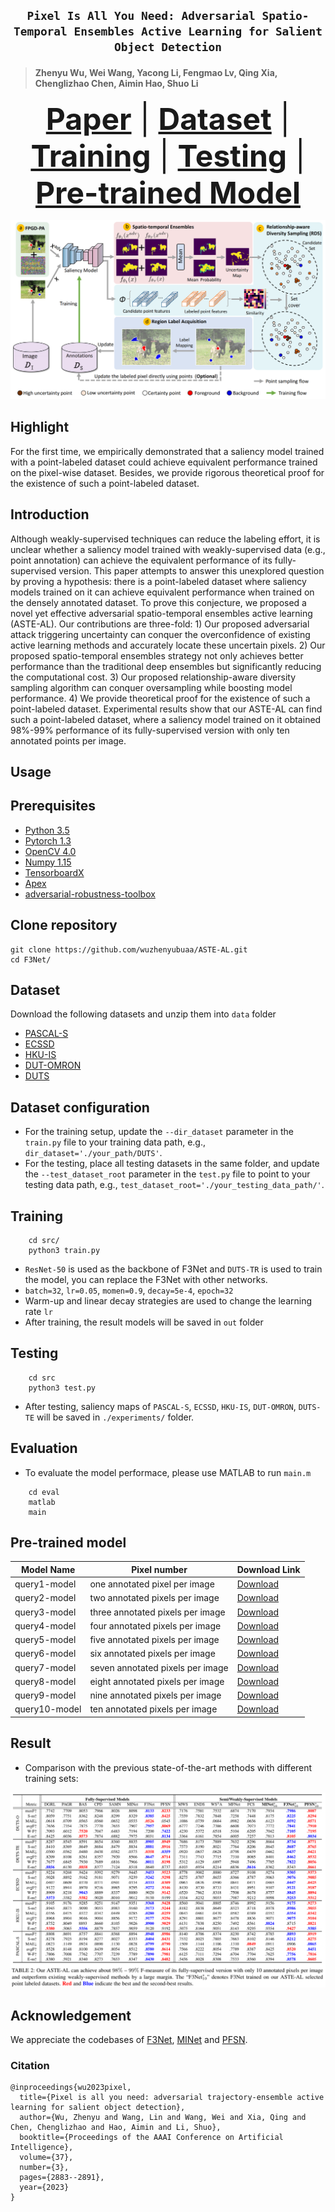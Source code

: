 ## <p align=center> `Pixel Is All You Need: Adversarial Spatio-Temporal Ensembles Active Learning for Salient Object Detection` </p>
> #### Zhenyu Wu, Wei Wang, Yacong Li, Fengmao Lv, Qing Xia, Chenglizhao Chen, Aimin Hao, Shuo Li </sup>


<font size=7><div align='center' > <a href=https://arxiv.org/abs/2212.06493>**Paper**</a> | [**Dataset**](#dataset)   | [**Training**](#training) | [**Testing**](#Testing) | [**Pre-trained Model**](#training)  </div></font>

![arch](README.assets/pipeline.png)


## Highlight 

For the first time, we empirically demonstrated that a saliency model trained with a point-labeled dataset could achieve equivalent performance trained on the pixel-wise dataset. Besides, we provide rigorous theoretical proof for the existence of such a point-labeled dataset.

## Introduction

Although weakly-supervised techniques can reduce the labeling effort, it is unclear whether a saliency model trained with weakly-supervised data (e.g., point annotation) can achieve the equivalent performance of its fully-supervised version. This paper attempts to answer this unexplored question by proving a hypothesis: there is a point-labeled dataset where saliency models trained on it can achieve equivalent performance when trained on the densely annotated dataset. To prove this conjecture, we proposed a novel yet effective adversarial spatio-temporal ensembles active learning (ASTE-AL). Our contributions are three-fold:  1) Our proposed adversarial attack triggering uncertainty can conquer the overconfidence of existing active learning methods and accurately locate these uncertain pixels. 2) Our proposed spatio-temporal ensembles strategy not only achieves better performance than the traditional deep ensembles but significantly reducing the computational cost. 3) Our proposed relationship-aware diversity sampling algorithm can conquer oversampling while boosting model performance. 4) We provide theoretical proof for the existence of such a point-labeled dataset. Experimental results show that our ASTE-AL can find such a point-labeled dataset, where a saliency model trained on it obtained 98\%-99\% performance of its fully-supervised version with only ten annotated points per image. 


## Usage

## Prerequisites
- [Python 3.5](https://www.python.org/)
- [Pytorch 1.3](http://pytorch.org/)
- [OpenCV 4.0](https://opencv.org/)
- [Numpy 1.15](https://numpy.org/)
- [TensorboardX](https://github.com/lanpa/tensorboardX)
- [Apex](https://github.com/NVIDIA/apex)
- [adversarial-robustness-toolbox](https://github.com/Trusted-AI/adversarial-robustness-toolbox)


## Clone repository

```shell
git clone https://github.com/wuzhenyubuaa/ASTE-AL.git
cd F3Net/
```

## Dataset

Download the following datasets and unzip them into `data` folder

- [PASCAL-S](http://cbi.gatech.edu/salobj/)
- [ECSSD](http://www.cse.cuhk.edu.hk/leojia/projects/hsaliency/dataset.html)
- [HKU-IS](https://i.cs.hku.hk/~gbli/deep_saliency.html)
- [DUT-OMRON](http://saliencydetection.net/dut-omron/)
- [DUTS](http://saliencydetection.net/duts/)

## Dataset configuration

- For the training setup, update the `--dir_dataset` parameter in the `train.py` file to your training data path, e.g., `dir_dataset='./your_path/DUTS'`.
- For the testing, place all testing datasets in the same folder, and update the `--test_dataset_root` parameter in the `test.py` file to point to your testing data path, e.g., `test_dataset_root='./your_testing_data_path/'`.



## Training

```shell
    cd src/
    python3 train.py
```
- `ResNet-50` is used as the backbone of F3Net and `DUTS-TR` is used to train the model, you can replace the F3Net with other networks.
- `batch=32`, `lr=0.05`, `momen=0.9`, `decay=5e-4`, `epoch=32`
- Warm-up and linear decay strategies are used to change the learning rate `lr`
- After training, the result models will be saved in `out` folder

## Testing

```shell
    cd src
    python3 test.py
```
- After testing, saliency maps of `PASCAL-S`, `ECSSD`, `HKU-IS`, `DUT-OMRON`, `DUTS-TE` will be saved in `./experiments/` folder.



## Evaluation
- To evaluate the model performace, please use MATLAB to run `main.m`
```shell
    cd eval
    matlab
    main
```

## Pre-trained model 

| Model Name        | Pixel number      | Download Link                                    |
|-------------------|-------------------|--------------------------------------------------|
| query1-model         | one annotated pixel per image    | [Download](https://drive.google.com/file/d/1mqyId2epw_V9UC7kgNLTrUNFTHpOAmYn/view?usp=drive_link)     |
| query2-model         | two annotated pixels per image    | [Download](https://drive.google.com/file/d/1zAUoYLWgLVDa5XcmC4C_mZ8x7X68yqPE/view?usp=drive_link)     |
| query3-model         | three annotated pixels per image    | [Download](https://drive.google.com/file/d/1uIt811x2hex7V3AnImsNGcSJprmtXJsh/view?usp=drive_link)   |
| query4-model         | four annotated pixels per image    | [Download](https://drive.google.com/file/d/1H15ag5bGvBtI0DGFY8FqK9P9OhPqrrrJ/view?usp=drive_link)     |
| query5-model         | five annotated pixels per image    | [Download](https://drive.google.com/file/d/1S6CSl7bpKXtvLZcHxG1bs9N37j68Dsti/view?usp=drive_link)     |
| query6-model         | six annotated pixels per image    | [Download](https://drive.google.com/file/d/1v-2nOvZRYbBCdeVCf9AO3kaoMUgyqhW1/view?usp=drive_link)     |
| query7-model         | seven annotated pixels per image    | [Download](https://drive.google.com/file/d/1XuPJY6NxF72D9rKhPiJphpJRJMSpNSac/view?usp=drive_link)    |
| query8-model         | eight annotated pixels per image    | [Download](https://drive.google.com/file/d/1Zt2KqC3xbOE5mGq_2qK4Fb2_zQ5SHPtA/view?usp=drive_link)    |
| query9-model         | nine annotated pixels per image    | [Download](https://drive.google.com/file/d/1ztoLDiNbWVhxVvhpjDkgPlAg0CJWqaeP/view?usp=drive_link)     |
| query10-model         | ten annotated pixels per image    | [Download](https://drive.google.com/file/d/1vxipQV3GqRP5w4fK7aTcfcOREI37VGp4/view?usp=drive_link)     |

## Result

+ Comparison with the previous state-of-the-art methods with different training sets:

![image-20220601123106208](README.assets/results.png)


## Acknowledgement

We appreciate the codebases of [F3Net](https://github.com/weijun88/F3Net), [MINet](https://github.com/lartpang/MINet) and [PFSN](https://github.com/iCVTEAM/PFSNet).

### Citation

```
@inproceedings{wu2023pixel,
  title={Pixel is all you need: adversarial trajectory-ensemble active learning for salient object detection},
  author={Wu, Zhenyu and Wang, Lin and Wang, Wei and Xia, Qing and Chen, Chenglizhao and Hao, Aimin and Li, Shuo},
  booktitle={Proceedings of the AAAI Conference on Artificial Intelligence},
  volume={37},
  number={3},
  pages={2883--2891},
  year={2023}
}
```


